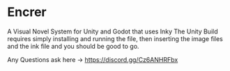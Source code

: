 # Encrer
A Visual Novel System for Unity and Godot that uses Inky
The Unity Build requires simply installing and running the file, then inserting the image files and the ink file and you should be good to go.

Any Questions ask here -> https://discord.gg/Cz6ANHRFbx 
